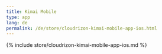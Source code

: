 ```yaml
---
title: Kimai Mobile
type: app 
lang: de
permalink: /de/store/cloudrizon-kimai-mobile-app-ios.html
---
```


{% include store/cloudrizon-kimai-mobile-app-ios.md %}
